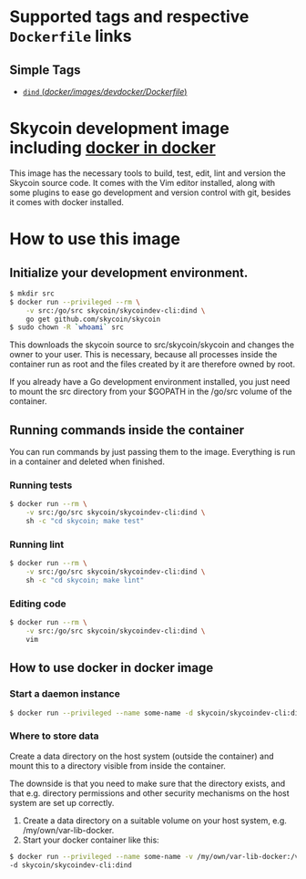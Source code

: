 # Supported tags and respective `Dockerfile` links

## Simple Tags

-	[`dind` (*docker/images/devdocker/Dockerfile*)](https://github.com/skycoin/skycoin/tree/develop/docker/images/devdocker/Dockerfile)

# Skycoin development image including [docker in docker](https://hub.docker.com/_/docker/)

This image has the necessary tools to build, test, edit, lint and version the Skycoin
source code.  It comes with the Vim editor installed, along with some plugins
to ease go development and version control with git, besides it comes with docker installed.

# How to use this image

## Initialize your development environment.

```sh
$ mkdir src
$ docker run --privileged --rm \
    -v src:/go/src skycoin/skycoindev-cli:dind \
    go get github.com/skycoin/skycoin
$ sudo chown -R `whoami` src
```

This downloads the skycoin source to src/skycoin/skycoin and changes the owner
to your user. This is necessary, because all processes inside the container run
as root and the files created by it are therefore owned by root.

If you already have a Go development environment installed, you just need to
mount the src directory from your $GOPATH in the /go/src volume of the
container.

## Running commands inside the container

You can run commands by just passing them to the image.  Everything is run
in a container and deleted when finished.

### Running tests

```sh
$ docker run --rm \
    -v src:/go/src skycoin/skycoindev-cli:dind \
    sh -c "cd skycoin; make test"
```

### Running lint

```sh
$ docker run --rm \
    -v src:/go/src skycoin/skycoindev-cli:dind \
    sh -c "cd skycoin; make lint"
```

### Editing code

```sh
$ docker run --rm \
    -v src:/go/src skycoin/skycoindev-cli:dind \
    vim
```

## How to use docker in docker image

### Start a daemon instance

```sh
$ docker run --privileged --name some-name -d skycoin/skycoindev-cli:dind
```

### Where to store data

Create a data directory on the host system (outside the container) and mount this to a directory visible from inside the container.

The downside is that you need to make sure that the directory exists, and that e.g. directory permissions and other security mechanisms on the host system are set up correctly.

1. Create a data directory on a suitable volume on your host system, e.g. /my/own/var-lib-docker.
2. Start your docker container like this:

```sh
$ docker run --privileged --name some-name -v /my/own/var-lib-docker:/var/lib/docker \ 
-d skycoin/skycoindev-cli:dind
```


